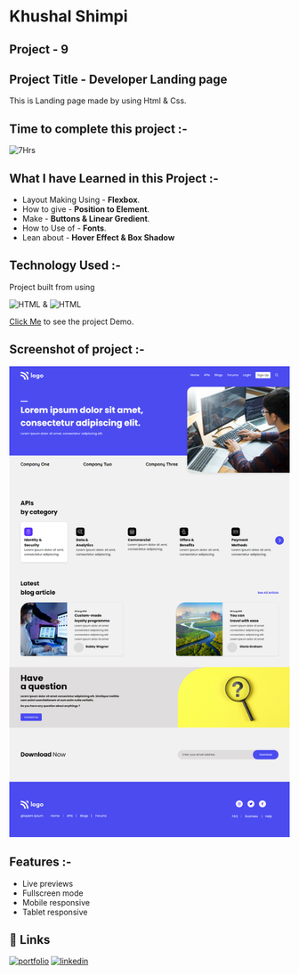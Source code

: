 # **Khushal Shimpi**

## Project - 9 


## Project Title - Developer Landing page
This is Landing page made by using Html & Css.

##  Time to complete this project :-
![7Hrs](https://img.shields.io/badge/7-Hrs-green)


## What I have Learned in this Project :-

- Layout Making Using - **Flexbox**.
- How to give - **Position to Element**.
- Make - **Buttons & Linear Gredient**.
- How to Use of - **Fonts**.
- Lean about - **Hover Effect & Box Shadow**


## Technology Used :-

Project  built from using

![HTML](https://img.shields.io/badge/HTML-orange) 
&
![HTML](https://img.shields.io/badge/CSS-blue)

[Click Me]() to see the project Demo.



## Screenshot of  project :-
![screenshot](./screenshot-09.png)




## Features :-

- Live previews
- Fullscreen mode
- Mobile responsive
- Tablet responsive



## 🔗 Links
[![portfolio](https://img.shields.io/badge/my_portfolio-000?style=for-the-badge&logo=ko-fi&logoColor=white)]()
[![linkedin](https://img.shields.io/badge/linkedin-0A66C2?style=for-the-badge&logo=linkedin&logoColor=white)](https://www.linkedin.com/in/khushal-shimpi-8a8685201/)